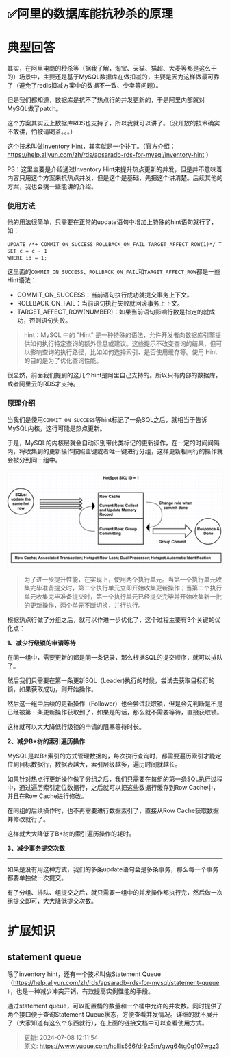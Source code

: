 # ✅阿里的数据库能抗秒杀的原理

# 典型回答


其实，在阿里电商的秒杀等（据我了解，淘宝、天猫、猫超、大麦等都是这么干的）场景中，主要还是基于MySQL数据库在做扣减的，主要是因为这样做最可靠了（避免了redis扣减方案中的数据不一致、少卖等问题）。



但是我们都知道，数据库是抗不了热点行的并发更新的，于是阿里内部就对MySQL做了patch。



这个方案其实云上数据库RDS也支持了，所以我就可以讲了。（没开放的技术确实不敢讲，怕被请喝茶。。。）



这个技术叫做<font style="color:rgb(24, 24, 24);">Inventory Hint，其实就是一个补丁。（官方介绍：</font>[<font style="color:rgb(24, 24, 24);">https://help.aliyun.com/zh/rds/apsaradb-rds-for-mysql/inventory-hint</font>](https://help.aliyun.com/zh/rds/apsaradb-rds-for-mysql/inventory-hint?spm=a2c4g.11186623.0.0.4b224ac9RdTjAG)<font style="color:rgb(24, 24, 24);"> ）</font>

<font style="color:rgb(24, 24, 24);"></font>

PS：这里主要是介绍通过Inventory Hint来提升热点更新的并发，但是并不意味着内容只用这个方案来抗热点并发，但是这个是基础，先把这个讲清楚。后续其他的方案，我也会挑一些能讲的介绍。

<font style="color:rgb(24, 24, 24);"></font>

### <font style="color:rgb(24, 24, 24);">使用方法</font>


<font style="color:rgb(24, 24, 24);">他的用法很简单，只需要在正常的update语句中增加上特殊的hint语句就行了，如：</font>

<font style="color:rgb(24, 24, 24);"></font>

```plain
UPDATE /*+ COMMIT_ON_SUCCESS ROLLBACK_ON_FAIL TARGET_AFFECT_ROW(1)*/ T
SET c = c - 1
WHERE id = 1;
```



这里面的`COMMIT_ON_SUCCESS`、`ROLLBACK_ON_FAIL`和`TARGET_AFFECT_ROW`都是一些<font style="color:rgb(24, 24, 24);">Hint语法：</font>



+ <font style="color:rgb(24, 24, 24);">COMMIT_ON_SUCCESS：当前语句执行成功就提交事务上下文。</font>
+ <font style="color:rgb(24, 24, 24);">ROLLBACK_ON_FAIL：当前语句执行失败就回滚事务上下文。</font>
+ <font style="color:rgb(24, 24, 24);">TARGET_AFFECT_ROW(NUMBER)：如果当前语句影响行数是指定的就成功，否则语句失败。</font>

<font style="color:rgb(24, 24, 24);"></font>

> hint：MySQL 中的 "Hint" 是一种特殊的语法，允许开发者向数据库引擎提供如何执行特定查询的额外信息或建议。这些提示不改变查询的结果，但可以影响查询的执行路径，比如如何选择索引、是否使用缓存等。使用 Hint 的目的是为了优化查询性能。
>



很显然，前面我们提到的这几个hint是阿里自己支持的。所以只有内部的数据库， 或者阿里云的RDS才支持。



### <font style="color:rgb(24, 24, 24);">原理介绍</font>


当我们是使用`COMMIT_ON_SUCCESS`等hint标记了一条SQL之后，就相当于告诉MySQL内核，这行可能是热点更新。



于是，MySQL的内核层就会自动识别带此类标记的更新操作，在一定的时间间隔内，将收集到的更新操作按照主键或者唯一键进行分组，这样更新相同行的操作就会被分到同一组中。



![1705316172477-39e212c9-0317-4110-8032-bd18d6002b32.png](./img/UmtZ6JFIUg5xR-JW/1705316172477-39e212c9-0317-4110-8032-bd18d6002b32-493591.png)



> 为了进一步提升性能，在实现上，使用两个执行单元。当第一个执行单元收集完毕准备提交时，第二个执行单元立即开始收集更新操作；当第二个执行单元收集完毕准备提交时，第一个执行单元已经提交完毕并开始收集新一批的更新操作，两个单元不断切换，并行执行。
>



根据热点行做了分组之后，就可以作进一步优化了，这个过程主要有3个关键的优化点：



**1、减少行级锁的申请等待**



在同一组中，需要更新的都是同一条记录，那么根据SQL的提交顺序，就可以排队了。



然后我们只需要在第一条更新SQL（Leader)执行的时候，尝试去获取目标行的锁，如果获取成功，则开始操作。



然后这一组中后续的更新操作（Follower）也会尝试获取锁，但是会先判断是不是已经被第一条更新操作获取到了，如果是的话，那么就不需要等待，直接获取锁。



这样就可以大大降低行级锁的申请的阻塞等待时长。



**2、减少B+树的索引遍历操作**



MySQL是以B+索引的方式管理数据的，每次执行查询时，都需要遍历索引才能定位到目标数据行，数据表越大，索引层级越多，遍历时间就越长。



如果针对热点行更新操作做了分组之后，我们只需要在每组的第一条SQL执行过程中，通过遍历索引定位数据行，之后就可以把这些数据行缓存到Row Cache中，并且在Row Cache进行修改。



在同组的后续操作时，也不再需要进行数据索引了，直接从Row Cache获取数据并修改就行了。



这样就大大降低了B+树的索引遍历操作的耗时。



**3、减少事务提交次数**

****

如果是没有用这种方式，我们的多条update语句会是多条事务，那么每一个事务都要单独做一次提交。



有了分组、排队、组提交之后，就只需要一组中的并发操作都执行完，然后做一次组提交即可，大大降低提交次数。



# 扩展知识


## statement queue


除了inventory hint，还有一个技术叫做<font style="color:rgb(24, 24, 24);">Statement Queue（</font>[<font style="color:rgb(24, 24, 24);">https://help.aliyun.com/zh/rds/apsaradb-rds-for-mysql/statement-queue</font>](https://help.aliyun.com/zh/rds/apsaradb-rds-for-mysql/statement-queue?spm=a2c4g.11186623.0.0.3af84f5e9EHaQp)<font style="color:rgb(24, 24, 24);"> ），也</font>是一种减少冲突开销，有效提高实例性能的手段。



通过statement queue，可以配置桶的数量和一个桶中允许的并发数。同时提供了两个接口便于查询Statement Queue状态，方便查看并发情况。详细的就不展开了（大家知道有这么个东西就行），在上面的链接文档中可以查看使用方式。







> 更新: 2024-07-08 12:11:54  
> 原文: <https://www.yuque.com/hollis666/dr9x5m/gwg64tg0g107wgz3>